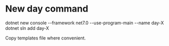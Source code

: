 # New day command

dotnet new console --framework net7.0 --use-program-main --name day-X
dotnet sln add day-X

Copy templates file where convenient.
